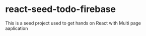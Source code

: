 # react-seed-todo-firebase
This is a seed project used to get hands on React with Multi page aaplication
